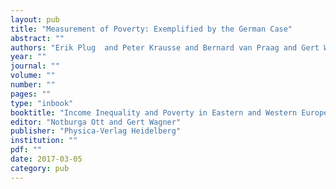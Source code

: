 ```yaml
---
layout: pub
title: "Measurement of Poverty: Exemplified by the German Case"
abstract: ""
authors: "Erik Plug  and Peter Krausse and Bernard van Praag and Gert Wagner"
year: ""
journal: ""
volume: ""
number: ""
pages: ""
type: "inbook"
booktitle: "Income Inequality and Poverty in Eastern and Western Europe"
editor: "Notburga Ott and Gert Wagner"
publisher: "Physica-Verlag Heidelberg"
institution: ""
pdf: ""
date: 2017-03-05
category: pub
---
```

